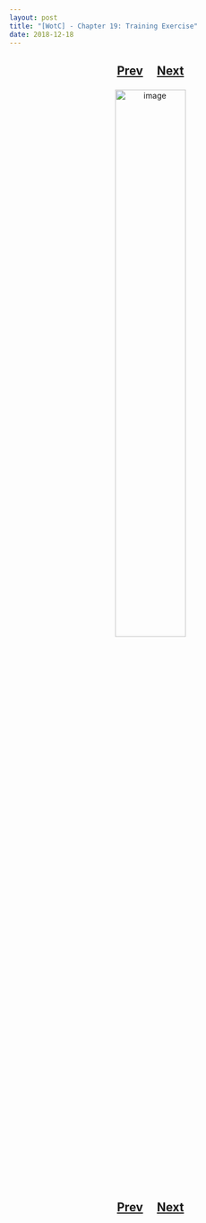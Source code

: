 ```yaml
---
layout: post
title: "[WotC] - Chapter 19: Training Exercise"
date: 2018-12-18
---
```


<h2>
  <p style="text-align:center;">
    <a href="/wingsofthechorus/archive/2018/09/25/chapter18">Prev</a>
    &nbsp;&nbsp;&nbsp;
    <a href="/wingsofthechorus/archive/2018/12/23/chapter20">Next</a>
  </p>
</h2>

<p style="text-align:center;">
  <img src="/wingsofthechorus/images/comics/c19.png" width="50%" alt="image"/>
</p>

<h2>
  <p style="text-align:center;">
    <a href="/wingsofthechorus/archive/2018/09/25/chapter18">Prev</a>
    &nbsp;&nbsp;&nbsp;
    <a href="/wingsofthechorus/archive/2018/12/23/chapter20">Next</a>
  </p>
</h2>
